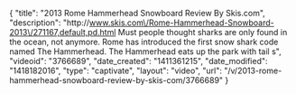{
    "title": "2013 Rome Hammerhead Snowboard Review By Skis.com",
    "description": "http:\/\/www.skis.com\/Rome-Hammerhead-Snowboard-2013\/271167,default,pd.html  Must people thought sharks are only found in the ocean, not anymore. Rome has introduced the first snow shark code named The Hammerhead. The Hammerhead eats up the park with tail s",
    "videoid": "3766689",
    "date_created": "1411361215",
    "date_modified": "1418182016",
    "type": "captivate",
    "layout": "video",
    "url": "\/v\/2013-rome-hammerhead-snowboard-review-by-skis-com\/3766689"
}